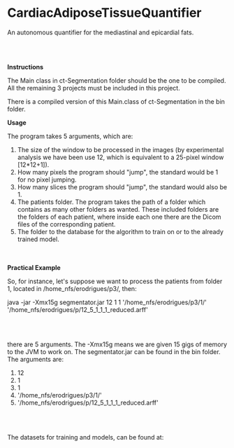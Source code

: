 # CardiacAdiposeTissueQuantifier
An autonomous quantifier for the mediastinal and epicardial fats.

<br><br>

<b>Instructions</b>

The Main class in ct-Segmentation folder should be the one to be compiled. <br>
All the remaining 3 projects must be included in this project.<br>

There is a compiled version of this Main.class of ct-Segmentation in the bin folder. <br>

<b>Usage</b>

The program takes 5 arguments, which are:

1) The size of the window to be processed in the images (by experimental analysis we have been use 12, which is equivalent to a 25-pixel window [12*12+1]).<br>
2) How many pixels the program should "jump", the standard would be 1 for no pixel jumping.<br>
3) How many slices the program should "jump", the standard would also be 1.<br>
4) The patients folder. The program takes the path of a folder which contains as many other folders as wanted. These included folders are the folders of each patient, where inside each one there are the Dicom files of the corresponding patient.<br>
5) The folder to the database for the algorithm to train on or to the already trained model.<br>

<br><br>
<b>Practical Example</b>

So, for instance, let's suppose we want to process the patients from folder 1, located in /home_nfs/erodrigues/p3/, then:

java -jar -Xmx15g 
segmentator.jar 12 1 1
'/home_nfs/erodrigues/p3/1/'
'/home_nfs/erodrigues/p/12_5_1_1_1_reduced.arff' 

<br><br>

there are 5 arguments. The -Xmx15g means we are given 15 gigs of memory to the JVM to work on. The segmentator.jar can be found in the bin folder. The arguments are:
1) 12
2) 1
3) 1
4) '/home_nfs/erodrigues/p3/1/'
5) '/home_nfs/erodrigues/p/12_5_1_1_1_reduced.arff'

<br><br>

The datasets for training and models, can be found at:
